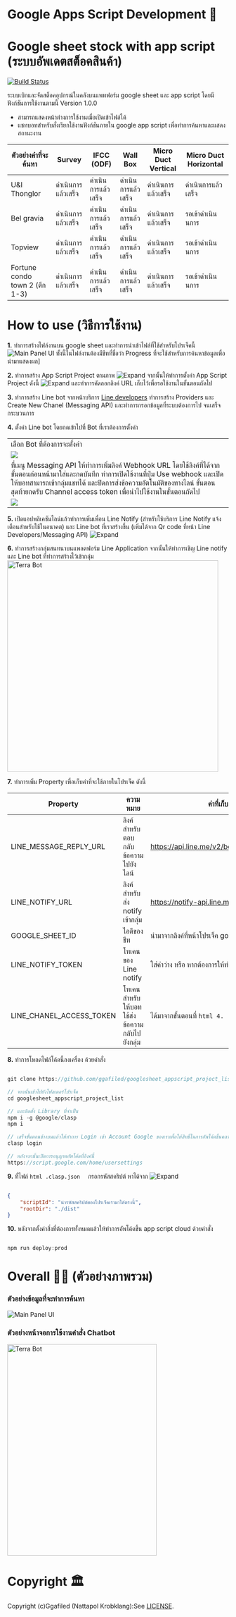 # Google Apps Script Development 💯

# Google sheet stock with app script (ระบบอัพเดตสต็อคสินค้า)

[![Build Status](https://travis-ci.org/joemccann/dillinger.svg?branch=master)](https://travis-ci.org/joemccann/dillinger)

ระบบเบิกและจัดสต็อคอุปกรณ์ในคลังบนแพทฟอร์ม google sheet และ app script โดยมีฟังก์ชันการใช้งานตามนี้ Version 1.0.0

  - สามารถแสดงหน้าต่างการใช้งานเมื่อเปิดเข้าไฟล์ได้
  - แชทบอทสำหรับสั่งเรียกใช้งานฟังก์ชันภายใน google app script เพื่อทำการค้นหาและแสดงสถานะงาน

ตัวอย่างคำที่จะค้นหา | Survey	| IFCC (ODF) |	Wall Box	| Micro Duct Vertical	| Micro Duct Horizontal
------------ | ------------- | ------------- | ------------- | ------------- | -------------
U&I Thonglor | ดำเนินการแล้วเสร็จ | ดำเนินการแล้วเสร็จ |  ดำเนินการแล้วเสร็จ |  ดำเนินการแล้วเสร็จ |  ดำเนินการแล้วเสร็จ 
Bel gravia | ดำเนินการแล้วเสร็จ |  ดำเนินการแล้วเสร็จ |  ดำเนินการแล้วเสร็จ |  ดำเนินการแล้วเสร็จ |  รอเข้าดำเนินนการ 
Topview | ดำเนินการแล้วเสร็จ |  ดำเนินการแล้วเสร็จ |  ดำเนินการแล้วเสร็จ |  ดำเนินการแล้วเสร็จ |  รอเข้าดำเนินนการ 
Fortune condo town 2 (ตึก 1-3) | ดำเนินการแล้วเสร็จ |  ดำเนินการแล้วเสร็จ |  ดำเนินการแล้วเสร็จ |  ดำเนินการแล้วเสร็จ | รอเข้าดำเนินนการ 

# How to use (วิธีการใช้งาน)
**1.** ทำการสร้างไฟล์งานบน google sheet และทำการนำเข้าไฟล์ที่ใช้สำหรับโปรเจ็คนี้
![Main Panel UI](https://github.com/ggafiled/googlesheet_appscript_project_list/blob/master/img/googlesheet_appscript_project_list_01.PNG)
ทั้งนี้ในไฟล์งานต้องมีชีทที่ชื่อว่า Progress ที่จะใช้สำหรับการค้นหาข้อมูลเพื่อนำมาแสดงผล]

**2.** ทำการสร้าง App Script Project ตามภาพ
![Expand](https://github.com/ggafiled/googlesheet_appscript_project_list/blob/master/img/expand-03.jpg)
จากนั้นให้ทำการตั้งค่า App Script Project ดังนี้
![Expand](https://github.com/ggafiled/googlesheet_appscript_project_list/blob/master/img/expand-04.jpg) 
และทำการคัดลอกลิงค์ URL เก็บไว้เพื่อรอใช้งานในขั้นตอนถัดไป

**3.** ทำการสร้าง Line bot จากหน้าบริการ [Line developers](https://developers.line.biz/en/) ทำการสร้าง Providers และ Create New Chanel (Messaging API) และทำการกรอกข้อมูลที่ระบบต้องการไป จนเสร็จกระบวนการ

**4.** ตั้งค่า Line bot โดยกดเข้าไปที่ Bot ที่เราต้องการตั้งค่า
<table>
  <tr>
    <td>เลือก Bot ที่ต้องการจะตั้งค่า</td>
  </tr>
  <tr>
    <td><img src="https://github.com/ggafiled/googlesheet_appscript_project_list/blob/master/img/expand-01.jpg"></td>
  </tr>
  <tr>
    <td>ที่เมนู Messaging API ให้ทำการเพิ่มลิงค์ Webhook URL โดยใช้ลิงค์ที่ได้จากขั้นตอนก่อนหน้ามาใส่และกดบันทึก ทำการเปิดใช้งานที่ปุ่ม Use webhook และเปิดให้บอทสามารถเข้ากลุ่มแชทได้ และปิดการส่งข้อความอัตโนมัติของทางไลน์ ขั้นตอนสุดท้ายกดรับ Channel access token เพื่อนำไปใช้งานในขั้นตอนถัดไป</td>
  </tr>
  <tr>
    <td><img src="https://github.com/ggafiled/googlesheet_appscript_project_list/blob/master/img/expand-02.jpg"></td>
  </tr>
 </table>

**5.** เปิดแอปพลิเคชันไลน์แล้วทำการเพิ่มเพื่อน Line Notify (สำหรับใช้บริการ Line Notify แจ้งเตือนสำหรับใช้ในอนาคต) และ Line bot ที่เราสร้างขึ้น (เพิ่มได้จาก Qr code ที่หน้า Line Developers/Messaging API)
![Expand](https://github.com/ggafiled/googlesheet_appscript_project_list/blob/master/img/expand-05.JPG)

**6.** ทำการสร้างกลุ่มสนทนาบนแพลตฟอร์ม Line Application จากนั้นให้ทำการเชิญ Line notify และ Line bot ที่ทำการสร้างไว้เข้ากลุ่ม 
<img src="https://github.com/ggafiled/googlesheet_appscript_project_list/blob/master/img/expand-06.jpg" alt="Terra Bot" width="480" height="480">

**7.** ทำการเพิ่ม Property เพื่อเก็บค่าที่จะใช้ภายในโปรเจ็ค ดังนี้

Property | ความหมาย | ค่าที่เก็บ	
-------- | -------- | --------
LINE_MESSAGE_REPLY_URL | ลิงค์สำหรับตอบกลับข้อความไปยังไลน์ | https://api.line.me/v2/bot/message/reply
LINE_NOTIFY_URL | ลิงค์สำหรับส่ง notify เข้ากลุ่ม | https://notify-api.line.me/api/notify
GOOGLE_SHEET_ID | ไอดีของชีท | นำมาจากลิงค์ที่หน้าโปรเจ็ค google sheet <img src="https://github.com/ggafiled/googlesheet_appscript_project_list/blob/master/img/expand-08.jpg">
LINE_NOTIFY_TOKEN | โทเคนของ Line notify | ใส่ค่าว่าง หรือ หากต้องการให้ทำการสร้างได้จาก [ลิงค์นี้](https://notify-bot.line.me/th/)
LINE_CHANEL_ACCESS_TOKEN | โทเคนสำหรับให้บอทใช้ส่งข้อความกลับไปยังกลุ่ม | ได้มาจากขั้นตอนที่  ```html 4. ```

**8.** ทำการโหลดไฟล์โค้ดนี้ลงเครื่อง ด้วยคำสั่ง 
```javascript

git clone https://github.com/ggafiled/googlesheet_appscript_project_list.git

// จากนั้นเข้าไปยังโฟลเดอร์โปรเจ็ค
cd googlesheet_appscript_project_list

// และติดตั้ง Library ที่จำเป็น
npm i -g @google/clasp 
npm i

// เสร็จขั้นตอนข้างบนแล้วให้ทำการ Login เข้า Account Google ของเราเพื่อให้สิทธิ์ในการอัพโค้ดขึ้นคลาว์
clasp login

// หลังจากนั้นเปิดการอนุญาตอัพโค้ดที่ลิงค์นี้
https://script.google.com/home/usersettings

```

**9.** ที่ไฟล์ ```html .clasp.json  ``` กรอกรหัสสคริปต์
หาได้จาก ![Expand](https://github.com/ggafiled/googlesheet_appscript_project_list/blob/master/img/expand-09.jpg)
```json

{
    "scriptId": "นำรหัสสคริปต์ของโปรเจ็คเรามาใส่ตรงนี้",
    "rootDir": "./dist"
}

```

**10.** หลังจากตั้งค่าสิ่งที่ต้องการทั้งหมดแล้วให้ทำการอัพโค้ดขึ้น app script cloud ด้วยคำสั่ง
```javascript

npm run deploy:prod

```

# Overall 🍚🍣 (ตัวอย่างภาพรวม)
### ตัวอย่างข้อมูลที่จะทำการค้นหา
![Main Panel UI](https://github.com/ggafiled/googlesheet_appscript_project_list/blob/master/img/googlesheet_appscript_project_list_02.PNG)
### ตัวอย่างหน้าจอการใช้งานคำสั่ง Chatbot 
<img src="https://github.com/ggafiled/googlesheet_appscript_project_list/blob/master/img/terra-project-bot01.jpg" alt="Terra Bot" width="340" height="480">

# Copyright 🏛
Copyright (c)Ggafiled (Nattapol Krobklang):See [LICENSE](https://github.com/ggafiled/googlesheet_appscript_project_list/blob/master/LICENSE).
